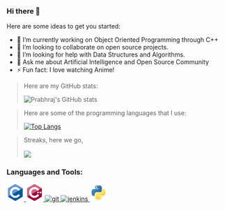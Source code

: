 ### Hi there 👋

Here are some ideas to get you started:

- 🔭 I’m currently working on Object Oriented Programming through C++
- 👯 I’m looking to collaborate on open source projects.
- 🤔 I’m looking for help with Data Structures and Algorithms.
- 💬 Ask me about Artificial Intelligence and Open Source Community
- ⚡ Fun fact: I love watching Anime!

>Here are my GitHub stats:
>
>![Prabhraj's GitHub stats](https://github-readme-stats.vercel.app/api?username=prabhrajsingh&theme=midnight-purple&show_icons=true) 


>Here are some of the programming languages that I use:
>
>>
>[![Top Langs](https://github-readme-stats.vercel.app/api/top-langs/?username=prabhrajsingh&theme=midnight-purple&layout=compact)](https://github.com/prabhrajsingh/github-readme-stats)

>Streaks, here we go, 
>
><p><img align="center" src="https://github-readme-streak-stats.herokuapp.com/?user=prabhrajsingh&theme=midnight-purple" /></p>


<h3 align="left">Languages and Tools:</h3>
<p align="left"> <a href="https://www.cprogramming.com/" target="_blank"> <img src="https://raw.githubusercontent.com/devicons/devicon/master/icons/c/c-original.svg" alt="c" width="40" height="40"/> </a> <a href="https://www.w3schools.com/cpp/" target="_blank"> <img src="https://raw.githubusercontent.com/devicons/devicon/master/icons/cplusplus/cplusplus-original.svg" alt="cplusplus" width="40" height="40"/> </a> <a href="https://git-scm.com/" target="_blank"> <img src="https://www.vectorlogo.zone/logos/git-scm/git-scm-icon.svg" alt="git" width="40" height="40"/> </a> <a src="https://raw.githubusercontent.com/devicons/devicon/master/icons/java/java-original.svg" alt="java" width="40" height="40"/> </a> <a href="https://www.jenkins.io" target="_blank"> <img src="https://www.vectorlogo.zone/logos/jenkins/jenkins-icon.svg" alt="jenkins" width="40" height="40"/> </a> <a href="https://www.python.org" target="_blank"> <img src="https://raw.githubusercontent.com/devicons/devicon/master/icons/python/python-original.svg" alt="python" width="40" height="40"/> </a> </p>

